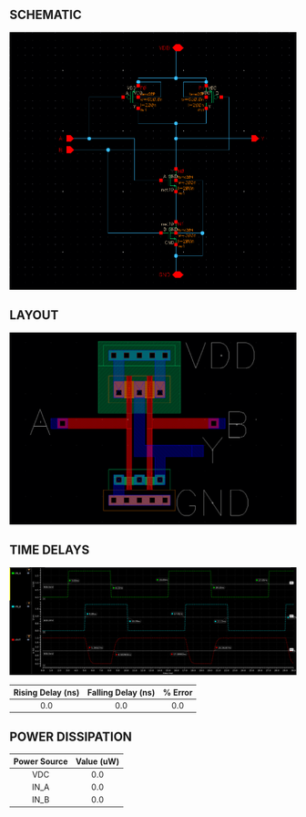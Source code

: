 ## SCHEMATIC
![DataPath](NAND2_schem.png)

## LAYOUT
![DataPath](NAND2_layout.png)

## TIME DELAYS
![DataPath](NAND2_delay.png)

| Rising Delay (ns) | Falling Delay (ns) | % Error |
|     :------:      |       :------:     |  :---:  |
| 0.0 | 0.0 | 0.0 |

## POWER DISSIPATION

| Power Source | Value (uW) |
|    :----:    | :---: |
| VDC | 0.0 |
| IN_A | 0.0 |
| IN_B | 0.0 |
